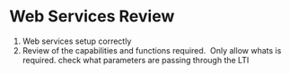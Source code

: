 # Web Services Review

1.  Web services setup correctly
2.  Review of the capabilities and functions required.  Only allow whats is required. check what parameters are passing through the LTI

